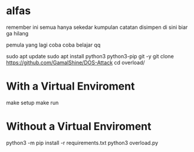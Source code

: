 # alfas
remember ini semua hanya sekedar kumpulan catatan disimpen di sini biar ga hilang

pemula yang lagi coba coba belajar qq






sudo apt update
sudo apt install python3 python3-pip git -y
git clone https://github.com/GamalShine/DOS-Attack
cd overload/

# With a Virtual Enviroment
make setup
make run

# Without a Virtual Enviroment
python3 -m pip install -r requirements.txt
python3 overload.py

